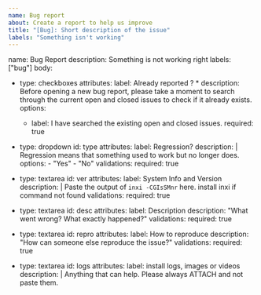 ```yaml
---
name: Bug report
about: Create a report to help us improve
title: "[Bug]: Short description of the issue"
labels: "Something isn't working"
---
```


name: Bug Report
description: Something is not working right
labels: ["bug"]
body:
  - type: checkboxes
    attributes:
      label: Already reported ? *
      description: Before opening a new bug report, please take a moment to search through the current open and closed issues to check if it already exists.
      options:
      - label: I have searched the existing open and closed issues.
        required: true

  - type: dropdown
    id: type
    attributes:
      label: Regression?
      description: |
        Regression means that something used to work but no longer does.
      options:
        - "Yes"
        - "No"
    validations:
      required: true

  - type: textarea
    id: ver
    attributes:
      label: System Info and Version
      description: |
        Paste the output of `inxi -CGIsSMnr` here.
        install inxi if command not found
    validations:
      required: true
      

  - type: textarea
    id: desc
    attributes:
      label: Description
      description: "What went wrong? What exactly happened?"
    validations:
      required: true

  - type: textarea
    id: repro
    attributes:
      label: How to reproduce
      description: "How can someone else reproduce the issue?"
    validations:
      required: true

  - type: textarea
    id: logs
    attributes:
      label: install logs, images or videos
      description: |
        Anything that can help. Please always ATTACH and not paste them.






